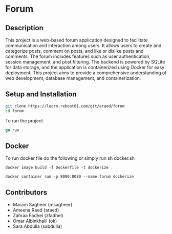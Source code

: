 # Forum

## Description
This project is a web-based forum application designed to facilitate communication and interaction among users. It allows users to create and categorize posts, comment on posts, and like or dislike posts and comments. The forum includes features such as user authentication, session management, and post filtering. The backend is powered by SQLite for data storage, and the application is containerized using Docker for easy deployment. This project aims to provide a comprehensive understanding of web development, database management, and containerization.


## Setup and Installation
```sh
git clone https://learn.reboot01.com/git/araed/forum
cd forum 
```
To run the project
```go
go run .
```

## Docker 
To run docker file do the following or simply run sh docker.sh
```
docker image build -f Dockerfile -t dockerize .

docker container run -p 8080:8080 --name forum dockerize
```

## Contributors 
- Maram Sagheer (msagheer)
- Ameena Raed (araed)
- Zahraa Fadhel (zfadhel)
- Omar Albinkhalil (ok)
- Sara Abdulla (sabdulla)